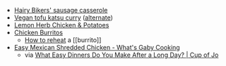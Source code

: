 - [Hairy Bikers' sausage casserole](https://www.bbc.co.uk/food/recipes/great_sausage_casserole_73010)
- [Vegan tofu katsu curry](https://www.bbcgoodfood.com/recipes/vegan-katsu-curry) ([alternate](https://www.lazycatkitchen.com/vegan-katsu-curry-tofu/))
- [Lemon Herb Chicken & Potatoes](https://somethingnutritiousblog.com/lemon-herb-chicken-potatoes/)
- [Chicken Burritos](https://www.jocooks.com/recipes/chicken-burritos/)
	- [How to reheat](https://www.reddit.com/r/foodhacks/comments/1823kdk/what_is_the_best_way_to_reheat_my_burrito/kag5oi4/) a [[burrito]]
- [Easy Mexican Shredded Chicken - What's Gaby Cooking](https://whatsgabycooking.com/easy-mexican-shredded-chicken/)
	- via [What Easy Dinners Do You Make After a Long Day? | Cup of Jo](https://cupofjo.com/2024/06/19/what-easy-dinners-do-you-make-after-a-long-day/)